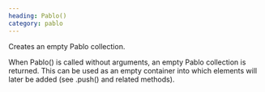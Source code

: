 ```yaml
--- 
heading: Pablo()
category: pablo
---
```


Creates an empty Pablo collection.

When Pablo() is called without arguments, an empty Pablo collection is returned. This can be used as an empty container into which elements will later be added (see .push() and related methods).